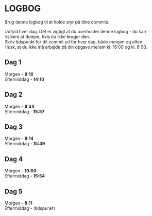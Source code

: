 # LOGBOG

Brug denne logbog til at holde styr på dine commits.

Udfyld hver dag. Det er vigtigt at du overholder denne logbog - du kan risikere at dumpe, hvis du ikke bruger den.  
Skriv tidspunkt for dit commit ud for hver dag, både morgen og aften.  
Husk, at du ikke må arbejde på din opgave mellem kl. 16:00 og kl. 8:00.

## Dag 1

Morgen - **8:10**  
Eftermiddag - **14:10**

## Dag 2

Morgen - **8:34**  
Eftermiddag - **15:57**

## Dag 3

Morgen - **8:14**  
Eftermiddag - **15:49**

## Dag 4

Morgen - **10:00**  
Eftermiddag - **15:54**

## Dag 5

Morgen - **8:11**  
Eftermiddag - (tidspunkt)
